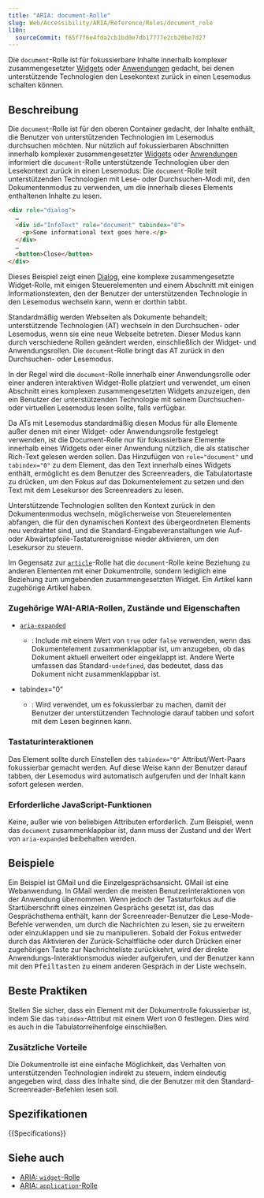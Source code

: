 ```yaml
---
title: "ARIA: document-Rolle"
slug: Web/Accessibility/ARIA/Reference/Roles/document_role
l10n:
  sourceCommit: f65f7f6e4fda2cb1bd0e7db17777e2cb20be7d27
---
```


Die `document`-Rolle ist für fokussierbare Inhalte innerhalb komplexer zusammengesetzter [Widgets](/de/docs/Web/Accessibility/ARIA/Reference/Roles/widget_role) oder [Anwendungen](/de/docs/Web/Accessibility/ARIA/Reference/Roles/application_role) gedacht, bei denen unterstützende Technologien den Lesekontext zurück in einen Lesemodus schalten können.

## Beschreibung

Die `document`-Rolle ist für den oberen Container gedacht, der Inhalte enthält, die Benutzer von unterstützenden Technologien im Lesemodus durchsuchen möchten. Nur nützlich auf fokussierbaren Abschnitten innerhalb komplexer zusammengesetzter [Widgets](/de/docs/Web/Accessibility/ARIA/Reference/Roles/widget_role) oder [Anwendungen](/de/docs/Web/Accessibility/ARIA/Reference/Roles/application_role) informiert die `document`-Rolle unterstützende Technologien über den Lesekontext zurück in einen Lesemodus: Die `document`-Rolle teilt unterstützenden Technologien mit Lese- oder Durchsuchen-Modi mit, den Dokumentenmodus zu verwenden, um die innerhalb dieses Elements enthaltenen Inhalte zu lesen.

```html
<div role="dialog">
  …
  <div id="InfoText" role="document" tabindex="0">
    <p>Some informational text goes here.</p>
  </div>
  …
  <button>Close</button>
</div>
```

Dieses Beispiel zeigt einen [Dialog](/de/docs/Web/Accessibility/ARIA/Reference/Roles/dialog_role), eine komplexe zusammengesetzte Widget-Rolle, mit einigen Steuerelementen und einem Abschnitt mit einigen Informationstexten, den der Benutzer der unterstützenden Technologie in den Lesemodus wechseln kann, wenn er dorthin tabbt.

Standardmäßig werden Webseiten als Dokumente behandelt; unterstützende Technologien (AT) wechseln in den Durchsuchen- oder Lesemodus, wenn sie eine neue Webseite betreten. Dieser Modus kann durch verschiedene Rollen geändert werden, einschließlich der Widget- und Anwendungsrollen. Die `document`-Rolle bringt das AT zurück in den Durchsuchen- oder Lesemodus.

In der Regel wird die `document`-Rolle innerhalb einer Anwendungsrolle oder einer anderen interaktiven Widget-Rolle platziert und verwendet, um einen Abschnitt eines komplexen zusammengesetzten Widgets anzuzeigen, den ein Benutzer der unterstützenden Technologie mit seinem Durchsuchen- oder virtuellen Lesemodus lesen sollte, falls verfügbar.

Da ATs mit Lesemodus standardmäßig diesen Modus für alle Elemente außer denen mit einer Widget- oder Anwendungsrolle festgelegt verwenden, ist die Document-Rolle nur für fokussierbare Elemente innerhalb eines Widgets oder einer Anwendung nützlich, die als statischer Rich-Text gelesen werden sollen. Das Hinzufügen von `role="document"` und `tabindex="0"` zu dem Element, das den Text innerhalb eines Widgets enthält, ermöglicht es dem Benutzer des Screenreaders, die Tabulatortaste zu drücken, um den Fokus auf das Dokumentelement zu setzen und den Text mit dem Lesekursor des Screenreaders zu lesen.

Unterstützende Technologien sollten den Kontext zurück in den Dokumentenmodus wechseln, möglicherweise von Steuerelementen abfangen, die für den dynamischen Kontext des übergeordneten Elements neu verdrahtet sind, und die Standard-Eingabeveranstaltungen wie Auf- oder Abwärtspfeile-Tastaturereignisse wieder aktivieren, um den Lesekursor zu steuern.

Im Gegensatz zur [`article`](/de/docs/Web/Accessibility/ARIA/Reference/Roles/article_role)-Rolle hat die `document`-Rolle keine Beziehung zu anderen Elementen mit einer Dokumentrolle, sondern lediglich eine Beziehung zum umgebenden zusammengesetzten Widget. Ein Artikel kann zugehörige Artikel haben.

### Zugehörige WAI-ARIA-Rollen, Zustände und Eigenschaften

- [`aria-expanded`](/de/docs/Web/Accessibility/ARIA/Reference/Attributes/aria-expanded)

  - : Include mit einem Wert von `true` oder `false` verwenden, wenn das Dokumentelement zusammenklappbar ist, um anzugeben, ob das Dokument aktuell erweitert oder eingeklappt ist. Andere Werte umfassen das Standard-`undefined`, das bedeutet, dass das Dokument nicht zusammenklappbar ist.

- tabindex="0"
  - : Wird verwendet, um es fokussierbar zu machen, damit der Benutzer der unterstützenden Technologie darauf tabben und sofort mit dem Lesen beginnen kann.

### Tastaturinteraktionen

Das Element sollte durch Einstellen des `tabindex="0"` Attribut/Wert-Paars fokussierbar gemacht werden. Auf diese Weise kann der Benutzer darauf tabben, der Lesemodus wird automatisch aufgerufen und der Inhalt kann sofort gelesen werden.

### Erforderliche JavaScript-Funktionen

Keine, außer wie von beliebigen Attributen erforderlich. Zum Beispiel, wenn das `document` zusammenklappbar ist, dann muss der Zustand und der Wert von `aria-expanded` beibehalten werden.

## Beispiele

Ein Beispiel ist GMail und die Einzelgesprächsansicht. GMail ist eine Webanwendung. In GMail werden die meisten Benutzerinteraktionen von der Anwendung übernommen. Wenn jedoch der Tastaturfokus auf die Startüberschrift eines einzelnen Gesprächs gesetzt ist, das das Gesprächsthema enthält, kann der Screenreader-Benutzer die Lese-Mode-Befehle verwenden, um durch die Nachrichten zu lesen, sie zu erweitern oder einzuklappen und sie zu manipulieren. Sobald der Fokus entweder durch das Aktivieren der Zurück-Schaltfläche oder durch Drücken einer zugehörigen Taste zur Nachrichteliste zurückkehrt, wird der direkte Anwendungs-Interaktionsmodus wieder aufgerufen, und der Benutzer kann mit den <kbd>Pfeiltasten</kbd> zu einem anderen Gespräch in der Liste wechseln.

## Beste Praktiken

Stellen Sie sicher, dass ein Element mit der Dokumentrolle fokussierbar ist, indem Sie das `tabindex`-Attribut mit einem Wert von 0 festlegen. Dies wird es auch in die Tabulatorreihenfolge einschließen.

### Zusätzliche Vorteile

Die Dokumentrolle ist eine einfache Möglichkeit, das Verhalten von unterstützenden Technologien indirekt zu steuern, indem eindeutig angegeben wird, dass dies Inhalte sind, die der Benutzer mit den Standard-Screenreader-Befehlen lesen soll.

## Spezifikationen

{{Specifications}}

## Siehe auch

- [ARIA: `widget`-Rolle](/de/docs/Web/Accessibility/ARIA/Reference/Roles/widget_role)
- [ARIA: `application`-Rolle](/de/docs/Web/Accessibility/ARIA/Reference/Roles/application_role)
